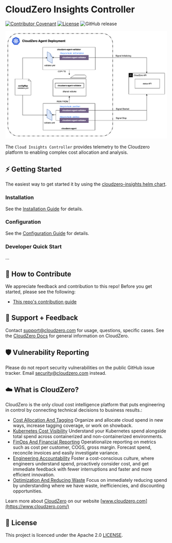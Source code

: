 # CloudZero Insights Controller

[![Contributor Covenant](https://img.shields.io/badge/Contributor%20Covenant-2.1-4baaaa.svg)](CODE-OF-CONDUCT.md)
[![License](https://img.shields.io/badge/License-Apache%202.0-blue.svg)](LICENSE)
![GitHub release](https://img.shields.io/github/release/Cloudzero/cloudzero-insights-controller.svg)

<img src="./docs/assets/deployment.png" alt="deployment" width="700">

The `Cloud Insights Controller` provides telemetry to the Cloudzero platform to enabling complex cost allocation and analysis.

## ⚡ Getting Started

The easiest way to get started it by using the [cloudzero-insights helm chart](https://github.com/Cloudzero/cloudzero-charts). 

### Installation

See the [Installation Guide](./INSTALL.md) for details.

### Configuration

See the [Configuration Guide](./CONFIGURATION.md) for details.

### Developer Quick Start

...


## 🤝 How to Contribute

We appreciate feedback and contribution to this repo! Before you get started, please see the following:

- [This repo's contribution guide](CONTRIBUTING.md)

## 🤔 Support + Feedback

Contact support@cloudzero.com for usage, questions, specific cases. See the [CloudZero Docs](https://docs.cloudzero.com/) for general information on CloudZero.

## 🛡️ Vulnerability Reporting

Please do not report security vulnerabilities on the public GitHub issue tracker. Email [security@cloudzero.com](mailto:security@cloudzero.com) instead.

## ☁️ What is CloudZero?

CloudZero is the only cloud cost intelligence platform that puts engineering in control by connecting technical decisions to business results.:

- [Cost Allocation And Tagging](https://www.cloudzero.com/tour/allocation) Organize and allocate cloud spend in new ways, increase tagging coverage, or work on showback.
- [Kubernetes Cost Visibility](https://www.cloudzero.com/tour/kubernetes) Understand your Kubernetes spend alongside total spend across containerized and non-containerized environments.
- [FinOps And Financial Reporting](https://www.cloudzero.com/tour/finops) Operationalize reporting on metrics such as cost per customer, COGS, gross margin. Forecast spend, reconcile invoices and easily investigate variance.
- [Engineering Accountability](https://www.cloudzero.com/tour/engineering) Foster a cost-conscious culture, where engineers understand spend, proactively consider cost, and get immediate feedback with fewer interruptions and faster and more efficient innovation.
- [Optimization And Reducing Waste](https://www.cloudzero.com/tour/optimization) Focus on immediately reducing spend by understanding where we have waste, inefficiencies, and discounting opportunities.

Learn more about [CloudZero](https://www.cloudzero.com/) on our website [www.cloudzero.com](https://www.cloudzero.com/)

## 📜 License

This project is licenced under the Apache 2.0 [LICENSE](LICENSE).
